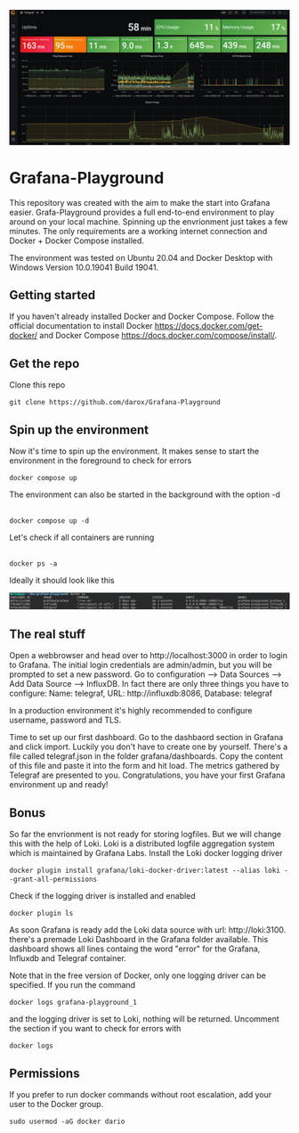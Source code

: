 ![Image of docker ps](https://github.com/darox/Grafana-Playground/blob/master/img/grafana.png)
# Grafana-Playground
This repository was created with the aim to make the start into Grafana easier. Grafa-Playground provides a full end-to-end environment to play around on your local machine. Spinning up the envrionment just takes a few minutes. The only requirements are a working internet connection and Docker + Docker Compose installed. 

The environment was tested on Ubuntu 20.04 and Docker Desktop with Windows Version 10.0.19041 Build 19041.


## Getting started

If you haven't already installed Docker and Docker Compose. Follow the official documentation to install Docker https://docs.docker.com/get-docker/ and Docker Compose https://docs.docker.com/compose/install/. 

## Get the repo

Clone this repo
```
git clone https://github.com/darox/Grafana-Playground
```

## Spin up the environment

Now it's time to spin up the environment. It makes sense to start the environment in the foreground to check for errors

```
docker compose up

```

The environment can also be started in the background with the option -d

```

docker compose up -d

```

Let's check if all containers are running

```

docker ps -a
```



Ideally it should look like this

![Image of docker ps](https://github.com/darox/Grafana-Playground/blob/master/img/docker-ps.png)


## The real stuff

Open a webbrowser and head over to http://localhost:3000 in order to login to Grafana. The initial login credentials are admin/admin, but you will be prompted to set a new password. Go to configuration --> Data Sources --> Add Data Source --> InfluxDB. In fact there are only three things you have to configure:
Name: telegraf,
URL: http://influxdb:8086,
Database: telegraf

In a production environment it's highly recommended to configure username, password and TLS. 


Time to set up our first dashboard. Go to the dashbaord section in Grafana and click import. Luckily you don't have to create one by yourself. There's a file called telegraf.json in the folder grafana/dashboards. Copy the content of this file and paste it into the form and hit load. The metrics gathered by Telegraf are presented to you. Congratulations, you have your first Grafana environment up and ready!

## Bonus

So far the envrionment is not ready for storing logfiles. But we will change this with the help of Loki. Loki is a distributed logfile aggregation system which is maintained by Grafana Labs. Install the Loki docker logging driver 

```
docker plugin install grafana/loki-docker-driver:latest --alias loki --grant-all-permissions

```

Check if the logging driver is installed and enabled

```
docker plugin ls

```

As soon Grafana is ready add the Loki data source with url: http://loki:3100. there's a premade Loki Dashboard in the Grafana folder available. This dashboard shows all lines containg the word "error" for the Grafana, Influxdb and Telegraf container. 


Note that in the free version of Docker, only one logging driver can be specified. If you run the command 

```
docker logs grafana-playground_1
```

and the logging driver is set to Loki, nothing will be returned. Uncomment the section if you want to check for errors with

```
docker logs
```


## Permissions

If you prefer to run docker commands without root escalation, add your user to the Docker group.
```
sudo usermod -aG docker dario
```









